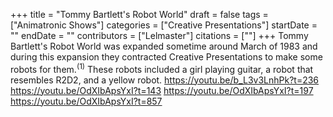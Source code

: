 +++
title = "Tommy Bartlett's Robot World"
draft = false
tags = ["Animatronic Shows"]
categories = ["Creative Presentations"]
startDate = ""
endDate = ""
contributors = ["Lelmaster"]
citations = [""]
+++
Tommy Bartlett's Robot World was expanded sometime around March of 1983 and during this expansion they contracted Creative Presentations to make some robots for them.<sup>(1)</sup> These robots included a girl playing guitar, a robot that resembles R2D2, and a yellow robot.
https://youtu.be/b_L3v3LnhPk?t=236
https://youtu.be/OdXIbApsYxI?t=143
https://youtu.be/OdXIbApsYxI?t=197
https://youtu.be/OdXIbApsYxI?t=857
